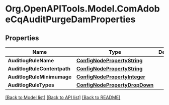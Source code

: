 # Org.OpenAPITools.Model.ComAdobeCqAuditPurgeDamProperties
## Properties

Name | Type | Description | Notes
------------ | ------------- | ------------- | -------------
**AuditlogRuleName** | [**ConfigNodePropertyString**](ConfigNodePropertyString.md) |  | [optional] 
**AuditlogRuleContentpath** | [**ConfigNodePropertyString**](ConfigNodePropertyString.md) |  | [optional] 
**AuditlogRuleMinimumage** | [**ConfigNodePropertyInteger**](ConfigNodePropertyInteger.md) |  | [optional] 
**AuditlogRuleTypes** | [**ConfigNodePropertyDropDown**](ConfigNodePropertyDropDown.md) |  | [optional] 

[[Back to Model list]](../README.md#documentation-for-models) [[Back to API list]](../README.md#documentation-for-api-endpoints) [[Back to README]](../README.md)

